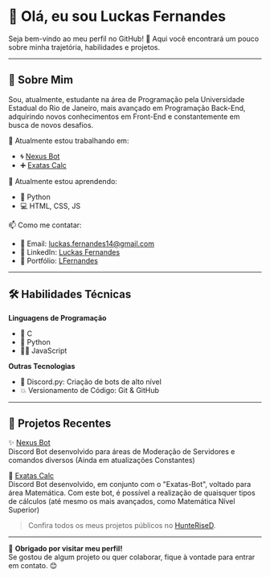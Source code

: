 # 👋 Olá, eu sou Luckas Fernandes  

Seja bem-vindo ao meu perfil no GitHub! 🚀 Aqui você encontrará um pouco sobre minha trajetória, habilidades e projetos.  

---

## 🌟 Sobre Mim  
Sou, atualmente, estudante na área de Programação pela Universidade Estadual do Rio de Janeiro, mais avançado em Programação Back-End, adquirindo novos conhecimentos em Front-End e constantemente em busca de novos desafios. 

🔭 Atualmente estou trabalhando em:  
- 🌀 [Nexus Bot](https://github.com/HunteRiseD/Nexus-Bot) 
- ➕ [Exatas Calc](https://github.com/HunteRiseD/Exatas-Calc)  

🌱 Atualmente estou aprendendo:  
- 🐍 Python  
- 💻 HTML, CSS, JS  

📫 Como me contatar:  
- 📩 Email: [luckas.fernandes14@gmail.com](mailto:luckas.fernandes14@gmail.com)
- 💼 LinkedIn: [Luckas Fernandes](https://www.linkedin.com/in/luckas-guylherme-souto-da-cunha-fernandes-8b9b16345/)  
- 🌌 Portfólio: [LFernandes](https://github.com/HunteRiseD)  

---

## 🛠️ Habilidades Técnicas  
**Linguagens de Programação**  
- 👾 C
- 🐍 Python
- 👨‍💻 JavaScript


**Outras Tecnologias**  
- 🤖 Discord.py: Criação de bots de alto nível
- 💥 Versionamento de Código: Git & GitHub  

---

## 📂 Projetos Recentes  
✨ [Nexus Bot](https://github.com/HunteRiseD/Nexus-Bot)  
Discord Bot desenvolvido para áreas de Moderação de Servidores e comandos diversos (Ainda em atualizações Constantes)  

🧨 [Exatas Calc](https://github.com/HunteRiseD/Exatas-Calc)  
Discord Bot desenvolvido, em conjunto com o "Exatas-Bot", voltado para área Matemática. Com este bot, é possível a realização de quaisquer tipos de cálculos (até mesmo os mais avançados, como Matemática Nível Superior)

> Confira todos os meus projetos públicos no [HunteRiseD](https://github.com/HunteRiseD?tab=repositories).  

---

🎉 **Obrigado por visitar meu perfil!**  
Se gostou de algum projeto ou quer colaborar, fique à vontade para entrar em contato. 😊  

